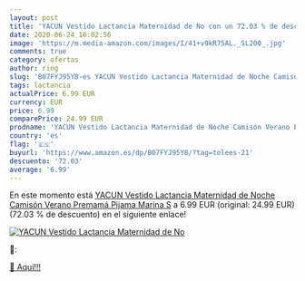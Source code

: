 ```yaml
---
layout: post
title: 'YACUN Vestido Lactancia Maternidad de No con un 72.03 % de descuento'
date: 2020-06-24 16:02:56
image: 'https://m.media-amazon.com/images/I/41+v9kR75AL._SL200_.jpg'
comments: true
category: ofertas
author: ring
slug: 'B07FYJ95Y8-es YACUN Vestido Lactancia Maternidad de Noche Camisón Verano...'
tags: lactancia
actualPrice: 6.99 EUR
currency: EUR
price: 6.99
comparePrice: 24.99 EUR
prodname: 'YACUN Vestido Lactancia Maternidad de Noche Camisón Verano Premamá Pijama Marina S'
country: 'es'
flag: '🇪🇸'
buyurl: 'https://www.amazon.es/dp/B07FYJ95Y8/?tag=tolees-21'
descuento: '72.03'
average: '6.99'
---
```


En este momento está [YACUN Vestido Lactancia Maternidad de Noche Camisón Verano Premamá Pijama Marina S](https://www.amazon.es/dp/B07FYJ95Y8/?tag=tolees-21) a 6.99 EUR (original: 24.99 EUR) (72.03 %  de descuento) en el siguiente enlace!

[![YACUN Vestido Lactancia Maternidad de No](https://m.media-amazon.com/images/I/41+v9kR75AL._SL200_.jpg)](https://www.amazon.es/dp/B07FYJ95Y8/?tag=tolees-21)

🔎:


[🛒 Aquí!!!](https://www.amazon.es/dp/B07FYJ95Y8/?tag=tolees-21)
